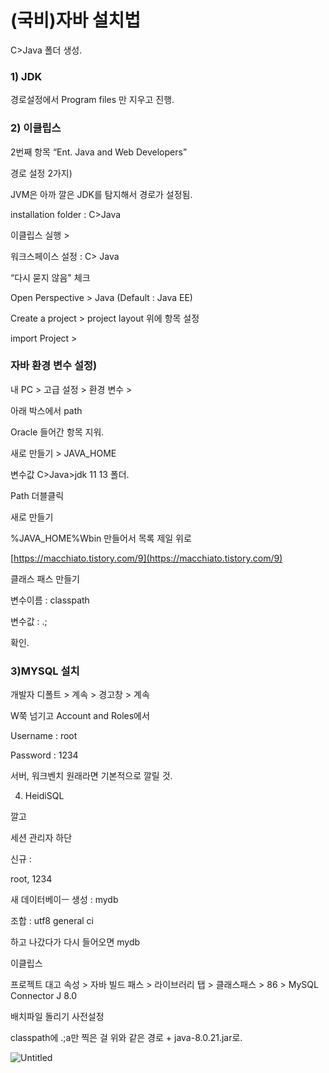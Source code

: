 # (국비)자바 설치법

C>Java 폴더 생성.

### 1) JDK

경로설정에서 Program files 만 지우고 진행.

### 2) 이클립스

2번째 항목 “Ent. Java and Web Developers”

경로 설정 2가지)

JVM은 아까 깔은 JDK를 탐지해서 경로가 설정됨.

installation folder : C>Java

이클립스 실행 > 

 워크스페이스 설정 : C> Java

“다시 묻지 않음" 체크

Open Perspective > Java (Default : Java EE)

Create a project >
project layout 위에 항목 설정

import Project > 

### 자바 환경 변수 설정)

내 PC > 고급 설정 > 환경 변수 > 

아래 박스에서 path

Oracle 들어간 항목 지워.

새로 만들기 > JAVA_HOME

변수값 C>Java>jdk 11 13 폴더.

Path 더블클릭 

새로 만들기

%JAVA_HOME%Wbin 만들어서 목록 제일 위로

[https://macchiato.tistory.com/9](https://macchiato.tistory.com/9)

클래스 패스 만들기

변수이름 : classpath

변수값 : .;

확인.

### 3)MYSQL 설치

개발자 디폴트 > 계속 > 경고창 > 계속 

W쭉 넘기고 Account and Roles에서 

Username : root

Password : 1234

서버, 워크벤치 원래라면 기본적으로 깔릴 것.

4) HeidiSQL

깔고 

세션 관리자 하단

신규 : 

root, 1234

새 데이터베이ㅡ 생성 : mydb

조합 : utf8 general ci 

하고 나갔다가 다시 들어오면 mydb

이클립스 

프로젝트 대고 속성 > 자바 빌드 패스 > 라이브러리 탭 > 클래스패스 > 86 > MySQL Connector J 8.0

배치파일 돌리기 사전설정

classpath에 .;a만 찍은 걸 위와 같은 경로 + java-8.0.21.jar로.

![Untitled]((%E1%84%80%E1%85%AE%E1%86%A8%E1%84%87%E1%85%B5)%E1%84%8C%E1%85%A1%E1%84%87%E1%85%A1%20%E1%84%89%E1%85%A5%E1%86%AF%E1%84%8E%E1%85%B5%E1%84%87%E1%85%A5%E1%86%B8%20295b9c68b5f041c49cb8159648f12df0/Untitled.png)